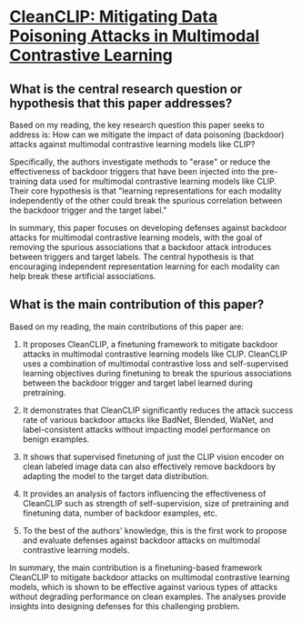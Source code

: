 # [CleanCLIP: Mitigating Data Poisoning Attacks in Multimodal Contrastive   Learning](https://arxiv.org/abs/2303.03323)

## What is the central research question or hypothesis that this paper addresses?

 Based on my reading, the key research question this paper seeks to address is: How can we mitigate the impact of data poisoning (backdoor) attacks against multimodal contrastive learning models like CLIP? 

Specifically, the authors investigate methods to "erase" or reduce the effectiveness of backdoor triggers that have been injected into the pre-training data used for multimodal contrastive learning models like CLIP. Their core hypothesis is that "learning representations for each modality independently of the other could break the spurious correlation between the backdoor trigger and the target label."

In summary, this paper focuses on developing defenses against backdoor attacks for multimodal contrastive learning models, with the goal of removing the spurious associations that a backdoor attack introduces between triggers and target labels. The central hypothesis is that encouraging independent representation learning for each modality can help break these artificial associations.


## What is the main contribution of this paper?

 Based on my reading, the main contributions of this paper are:

1. It proposes CleanCLIP, a finetuning framework to mitigate backdoor attacks in multimodal contrastive learning models like CLIP. CleanCLIP uses a combination of multimodal contrastive loss and self-supervised learning objectives during finetuning to break the spurious associations between the backdoor trigger and target label learned during pretraining. 

2. It demonstrates that CleanCLIP significantly reduces the attack success rate of various backdoor attacks like BadNet, Blended, WaNet, and label-consistent attacks without impacting model performance on benign examples.

3. It shows that supervised finetuning of just the CLIP vision encoder on clean labeled image data can also effectively remove backdoors by adapting the model to the target data distribution.

4. It provides an analysis of factors influencing the effectiveness of CleanCLIP such as strength of self-supervision, size of pretraining and finetuning data, number of backdoor examples, etc.

5. To the best of the authors' knowledge, this is the first work to propose and evaluate defenses against backdoor attacks on multimodal contrastive learning models.

In summary, the main contribution is a finetuning-based framework CleanCLIP to mitigate backdoor attacks on multimodal contrastive learning models, which is shown to be effective against various types of attacks without degrading performance on clean examples. The analyses provide insights into designing defenses for this challenging problem.
